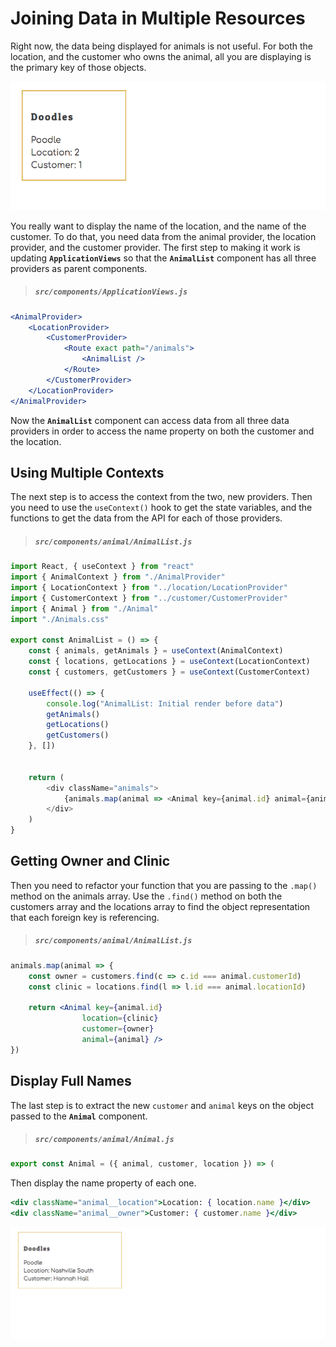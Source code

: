 # Joining Data in Multiple Resources

Right now, the data being displayed for animals is not useful. For both the location, and the customer who owns the animal, all you are displaying is the primary key of those objects.

![](./images/animals-before-join.png)

You really want to display the name of the location, and the name of the customer. To do that, you need data from the animal provider, the location provider, and the customer provider. The first step to making it work is updating **`ApplicationViews`** so that the **`AnimalList`** component has all three providers as parent components.

> ##### `src/components/ApplicationViews.js`

```jsx
<AnimalProvider>
    <LocationProvider>
        <CustomerProvider>
            <Route exact path="/animals">
                <AnimalList />
            </Route>
        </CustomerProvider>
    </LocationProvider>
</AnimalProvider>
```

Now the **`AnimalList`** component can access data from all three data providers in order to access the name property on both the customer and the location.

## Using Multiple Contexts

The next step is to access the context from the two, new providers. Then you need to use the `useContext()` hook to get the state variables, and the functions to get the data from the API for each of those providers.

> ##### `src/components/animal/AnimalList.js`

```js
import React, { useContext } from "react"
import { AnimalContext } from "./AnimalProvider"
import { LocationContext } from "../location/LocationProvider"
import { CustomerContext } from "../customer/CustomerProvider"
import { Animal } from "./Animal"
import "./Animals.css"

export const AnimalList = () => {
    const { animals, getAnimals } = useContext(AnimalContext)
    const { locations, getLocations } = useContext(LocationContext)
    const { customers, getCustomers } = useContext(CustomerContext)

    useEffect(() => {
        console.log("AnimalList: Initial render before data")
        getAnimals()
        getLocations()
        getCustomers()
    }, [])


    return (
        <div className="animals">
            {animals.map(animal => <Animal key={animal.id} animal={animal} />)}
        </div>
    )
}
```

## Getting Owner and Clinic

Then you need to refactor your function that you are passing to the `.map()` method on the animals array. Use the `.find()` method on both the customers array and the locations array to find the object representation that each foreign key is referencing.

> ##### `src/components/animal/AnimalList.js`

```jsx
animals.map(animal => {
    const owner = customers.find(c => c.id === animal.customerId)
    const clinic = locations.find(l => l.id === animal.locationId)

    return <Animal key={animal.id}
                location={clinic}
                customer={owner}
                animal={animal} />
})
```

## Display Full Names

The last step is to extract the new `customer` and `animal` keys on the object passed to the **`Animal`** component.

> ##### `src/components/animal/Animal.js`

```jsx
export const Animal = ({ animal, customer, location }) => (
```

Then display the name property of each one.

```jsx
<div className="animal__location">Location: { location.name }</div>
<div className="animal__owner">Customer: { customer.name }</div>
```

![animal card showing name of customer and location](./images/animals-after-join.png)